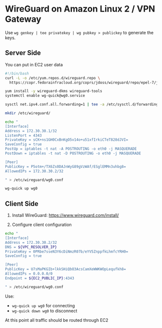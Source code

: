 # WireGuard on Amazon Linux 2 / VPN Gateway

Use `wg genkey | tee privatekey | wg pubkey > publickey` to generate the keys.

## Server Side

You can put in EC2 user data

```bash
#!/bin/bash
curl -L -o /etc/yum.repos.d/wireguard.repo \
  https://copr.fedorainfracloud.org/coprs/jdoss/wireguard/repo/epel-7/jdoss-wireguard-epel-7.repo

yum install -y wireguard-dkms wireguard-tools
systemctl enable wg-quick@wg0.service

sysctl net.ipv4.conf.all.forwarding=1 | tee -a /etc/sysctl.d/forwarding.conf

mkdir /etc/wireguard/

echo "
[Interface]
Address = 172.30.30.1/32
ListenPort = 4343
PrivateKey = sCK+ns1GH0CxBnKgO5v14o+u51xfIrkiCTeT828dJVI=
SaveConfig = true
PostUp = iptables -t nat -A POSTROUTING -o eth0 -j MASQUERADE
PostDown = iptables -t nat -D POSTROUTING -o eth0 -j MASQUERADE

[Peer]
PublicKey = P5otm+/TX6Zs0DAJnWyG89gVzWAf/ESglEMMn3uhbg8=
AllowedIPs = 172.30.30.2/32

" > /etc/wireguard/wg0.conf

wg-quick up wg0
```

## Client Side

1. Install WireGuard: https://www.wireguard.com/install/

2. Configure client configuration

```bash
echo "
[Interface]
Address = 172.30.30.2/32
DNS = ${VPC_RESOLVER_IP}
PrivateKey = 0PRbe7sseN3Y6cDiNmzR07b/eYV5ZnppfkLhmfcYRH0=
SaveConfig = true

[Peer]
PublicKey = U7sMaPKGIb+lkkSHiQbO3AcsCamXeWWKWOpLequfkh8=
AllowedIPs = 0.0.0.0/0
Endpoint = ${EC2_PUBLIC_IP}:4343

" > /etc/wireguard/wg0.conf
```

Use:
- `wg-quick up wg0` for connecting
- `wg-quick down wg0` to disconnect

At this point all traffic should be routed through EC2
